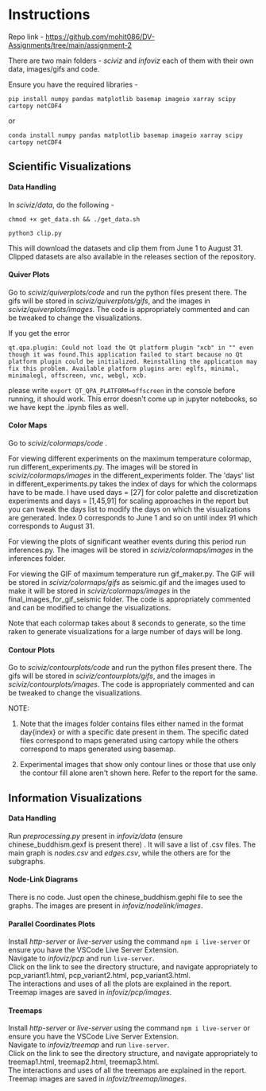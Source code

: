 # Instructions

Repo link - https://github.com/mohit086/DV-Assignments/tree/main/assignment-2

There are two main folders - _sciviz_ and _infoviz_ each of them with their own data, images/gifs and code.

Ensure you have the required libraries -

```pip install numpy pandas matplotlib basemap imageio xarray scipy cartopy netCDF4```

or 

```conda install numpy pandas matplotlib basemap imageio xarray scipy cartopy netCDF4```

## Scientific Visualizations

#### Data Handling

In _sciviz/data_, do the following -

```chmod +x get_data.sh && ./get_data.sh```

```python3 clip.py```

This will download the datasets and clip them from June 1 to August 31. Clipped datasets are also available in the releases section of the repository.

#### Quiver Plots

Go to _sciviz/quiverplots/code_ and run the python files present there. The gifs will be stored in _sciviz/quiverplots/gifs_, and the images in _sciviz/quiverplots/images_. The code is appropriately commented and can be tweaked to change the visualizations.

If you get the error

```qt.qpa.plugin: Could not load the Qt platform plugin "xcb" in "" even though it was found.This application failed to start because no Qt platform plugin could be initialized. Reinstalling the application may fix this problem. Available platform plugins are: eglfs, minimal, minimalegl, offscreen, vnc, webgl, xcb.```

please write ```export QT_QPA_PLATFORM=offscreen``` in the console before running, it should work. This error doesn't come up in jupyter notebooks, so we have kept the .ipynb files as well.

#### Color Maps

Go to _sciviz/colormaps/code_ . 

For viewing different experiments on the maximum temperature colormap, run different_experiments.py. The images will be stored in _sciviz/colormaps/images_ in the different_experiments folder. The 'days' list in different_experiments.py takes the index of days for which the colormaps have to be made. I have used days = [27] for color palette and discretization experiments and days = [1,45,91] for scaling approaches in the report but you can tweak the days list to modify the days on which the visualizations are generated. Index 0 corresponds to June 1 and so on until index 91 which corresponds to August 31. 

For viewing the plots of significant weather events during this period run inferences.py. The images will be stored in _sciviz/colormaps/images_ in the inferences folder.

For viewing the GIF of maximum temperature run gif_maker.py. The GIF will be stored in _sciviz/colormaps/gifs_ as seismic.gif and the images used to make it will be stored in  _sciviz/colormaps/images_ in the final_images_for_gif_seismic folder. The code is appropriately commented and can be modified to change the visualizations.

Note that each colormap takes about 8 seconds to generate, so the time raken to generate visualizations for a large number of days will be long.

#### Contour Plots
Go to _sciviz/contourplots/code_ and run the python files present there. The gifs will be stored in _sciviz/contourplots/gifs_, and the images in _sciviz/contourplots/images_. The code is appropriately commented and can be tweaked to change the visualizations.

NOTE:
1. Note that the images folder contains files either named in the format day{index} or with a specific date present in them. The specific dated files correspond to maps generated using cartopy while the others correspond to maps generated using basemap.
   
2. Experimental images that show only contour lines or those that use only the contour fill alone aren't shown here. Refer to the report for the same.

## Information Visualizations

#### Data Handling

Run _preprocessing.py_ present in _infoviz/data_ (ensure chinese_buddhism.gexf is present there) . It will save a list of .csv files. The main graph is _nodes.csv_ and _edges.csv_, while the others are for the subgraphs.

#### Node-Link Diagrams

There is no code. Just open the chinese_buddhism.gephi file to see the graphs. The images are present in _infoviz/nodelink/images_.

#### Parallel Coordinates Plots

Install _http-server_ or _live-server_ using the command ```npm i live-server``` or ensure you have the VSCode Live Server Extension. \
Navigate to _infoviz/pcp_ and run ```live-server```. \
Click on the link to see the directory structure, and navigate appropriately to pcp_variant1.html, pcp_variant2.html, pcp_variant3.html. \
The interactions and uses of all the plots are explained in the report. Treemap images are saved in _infoviz/pcp/images_.

#### Treemaps

Install _http-server_ or _live-server_ using the command ```npm i live-server``` or ensure you have the VSCode Live Server Extension. \
Navigate to _infoviz/treemap_ and run ```live-server```. \
Click on the link to see the directory structure, and navigate appropriately to treemap1.html, treemap2.html, treemap3.html. \
The interactions and uses of all the treemaps are explained in the report. Treemap images are saved in _infoviz/treemap/images_.
